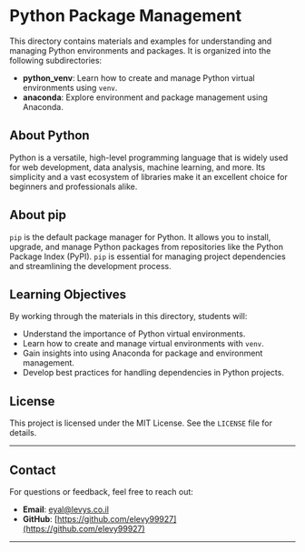 # Python Package Management

This directory contains materials and examples for understanding and managing Python environments and packages. It is organized into the following subdirectories:

- **python_venv**: Learn how to create and manage Python virtual environments using `venv`.
- **anaconda**: Explore environment and package management using Anaconda.

## About Python

Python is a versatile, high-level programming language that is widely used for web development, data analysis, machine learning, and more. Its simplicity and a vast ecosystem of libraries make it an excellent choice for beginners and professionals alike.

## About pip

`pip` is the default package manager for Python. It allows you to install, upgrade, and manage Python packages from repositories like the Python Package Index (PyPI). `pip` is essential for managing project dependencies and streamlining the development process.

## Learning Objectives

By working through the materials in this directory, students will:

- Understand the importance of Python virtual environments.
- Learn how to create and manage virtual environments with `venv`.
- Gain insights into using Anaconda for package and environment management.
- Develop best practices for handling dependencies in Python projects.

## License

This project is licensed under the MIT License. See the `LICENSE` file for details.

---

## **Contact**
For questions or feedback, feel free to reach out:
- **Email**: eyal@levys.co.il
- **GitHub**: [https://github.com/elevy99927](https://github.com/elevy99927)

---